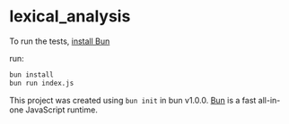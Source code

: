 # lexical_analysis

To run the tests, [install Bun](https://bun.sh/docs/installation)

run:

```bash
bun install
bun run index.js
```

This project was created using `bun init` in bun v1.0.0. [Bun](https://bun.sh) is a fast all-in-one JavaScript runtime.

